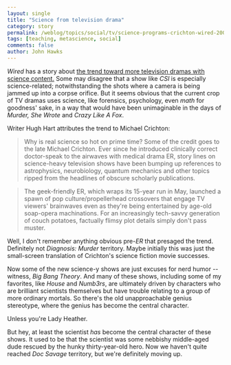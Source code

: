 ```yaml
---
layout: single 
title: "Science from television drama" 
category: story
permalink: /weblog/topics/social/tv/science-programs-crichton-wired-2008.html
tags: [teaching, metascience, social] 
comments: false 
author: John Hawks 
---
```


<i>Wired</i> has a story about <a href="http://blog.wired.com/underwire/2008/12/science-fact-fa.html">the trend toward more television dramas with science content.</a> Some may disagree that a show like <i>CSI</i> is especially science-related; notwithstanding the shots where a camera is being jammed up into a corpse orifice. But it seems obvious that the current crop of TV dramas uses science, like forensics, psychology, even <i>math</i> for goodness' sake, in a way that would have been unimaginable in the days of <i>Murder, She Wrote</i> and <i>Crazy Like A Fox</i>. 

Writer Hugh Hart attributes the trend to Michael Crichton:

<blockquote>Why is real science so hot on prime time? Some of the credit goes to the late Michael Crichton.  Ever since he introduced clinically correct doctor-speak to the airwaves with medical drama ER, story lines on science-heavy television shows have been bumping up references to astrophysics, neurobiology, quantum mechanics and other topics ripped from the headlines of obscure scholarly publications.</blockquote>

<blockquote>The geek-friendly ER, which wraps its 15-year run in May, launched a spawn of pop culture/propellerhead crossovers that engage TV viewers' brainwaves even as they're being entertained by age-old soap-opera machinations. For an increasingly tech-savvy generation of couch potatoes, factually flimsy plot details simply don't pass muster.</blockquote>

Well, I don't remember anything obvious pre-<i>ER</i> that presaged the trend. Definitely not <i>Diagnosis: Murder</i> territory. Maybe initially this was just the small-screen translation of Crichton's science fiction movie successes. 

Now some of the new science-y shows are just excuses for nerd humor -- witness, <i>Big Bang Theory</i>. And many of these shows, including some of my favorites, like <i>House</i> and <i>Numb3rs</i>, are ultimately driven by characters who are brilliant scientists themselves but have trouble relating to a group of more ordinary mortals. So there's the old unapproachable genius stereotype, where the genius has become the central character. 

Unless you're Lady Heather. 

But hey, at least the scientist <i>has</i> become the central character of these shows. It used to be that the scientist was some nebbishy middle-aged dude rescued by the hunky thirty-year-old hero. Now we haven't quite reached <i>Doc Savage</i> territory, but we're definitely moving up. 



